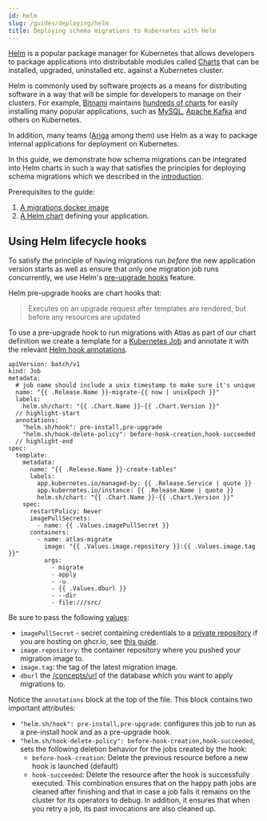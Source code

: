 ```yaml
---
id: helm
slug: /guides/deploying/helm
title: Deploying schema migrations to Kubernetes with Helm
---
```


[Helm](https://helm.sh) is a popular package manager for Kubernetes that allows
developers to package applications into distributable modules called 
[Charts](https://helm.sh/docs/intro/using_helm/#three-big-concepts) that can be
installed, upgraded, uninstalled etc. against a Kubernetes cluster.

Helm is commonly used by software projects as a means for distributing software
in a way that will be simple for developers to manage on their clusters. For example,
[Bitnami](https://bitnami.com/) maintains [hundreds of charts](https://bitnami.com/stacks/helm)
for easily installing many popular applications, such as [MySQL](https://bitnami.com/stack/mysql/helm),
[Apache Kafka](https://bitnami.com/stack/kafka/helm) and others on Kubernetes. 

In addition, many teams ([Ariga](https://github.com/ariga) among them) use Helm
as a way to package internal applications for deployment on Kubernetes. 

In this guide, we demonstrate how schema migrations can be integrated into
Helm charts in such a way that satisfies the principles for deploying
schema migrations which we described in the [introduction](/guides/deploying/intro).

Prerequisites to the guide:
1. [A migrations docker image](/guides/deploying/image) 
2. [A Helm chart](https://helm.sh/docs/chart_template_guide/getting_started/) defining
 your application. 

## Using Helm lifecycle hooks

To satisfy the principle of having migrations run _before_ the new application
version starts as well as ensure that only one migration job runs concurrently,
we use Helm's [pre-upgrade hooks](https://helm.sh/docs/topics/charts_hooks/) feature.

Helm pre-upgrade hooks are chart hooks that:
> Executes on an upgrade request after templates are rendered, but before any resources are updated

To use a pre-upgrade hook to run migrations with Atlas as part of our chart definition
we create a template for a [Kubernetes Job](https://kubernetes.io/docs/concepts/workloads/controllers/job/)
and annotate it with the relevant [Helm hook annotations](https://helm.sh/docs/topics/charts_hooks/#the-available-hooks).

```helm
apiVersion: batch/v1
kind: Job
metadata:
  # job name should include a unix timestamp to make sure it's unique
  name: "{{ .Release.Name }}-migrate-{{ now | unixEpoch }}"
  labels:
    helm.sh/chart: "{{ .Chart.Name }}-{{ .Chart.Version }}"
  // highlight-start
  annotations:
    "helm.sh/hook": pre-install,pre-upgrade
    "helm.sh/hook-delete-policy": before-hook-creation,hook-succeeded
  // highlight-end
spec:
  template:
    metadata:
      name: "{{ .Release.Name }}-create-tables"
      labels:
        app.kubernetes.io/managed-by: {{ .Release.Service | quote }}
        app.kubernetes.io/instance: {{ .Release.Name | quote }}
        helm.sh/chart: "{{ .Chart.Name }}-{{ .Chart.Version }}"
    spec:
      restartPolicy: Never
      imagePullSecrets:
        - name: {{ .Values.imagePullSecret }}
      containers:
        - name: atlas-migrate
          image: "{{ .Values.image.repository }}:{{ .Values.image.tag }}"
          args:
            - migrate
            - apply
            - -u
            - {{ .Values.dburl }}
            - --dir
            - file:///src/
```

Be sure to pass the following [values](https://helm.sh/docs/chart_template_guide/values_files/):

* `imagePullSecret` - secret containing credentials to a 
 [private repository](https://kubernetes.io/docs/tasks/configure-pod-container/pull-image-private-registry/)
  if you are hosting on ghcr.io, see [this guide](https://kubernetes.io/docs/tasks/configure-pod-container/pull-image-private-registry/).
* `image.repository`: the container repository where you pushed your migration image to.
* `image.tag`: the tag of the latest migration image.
* `dburl` the [/concepts/url](URL) of the database which you want to apply migrations to.

Notice the `annotations` block at the top of the file. This block contains two important
attributes:
* `"helm.sh/hook": pre-install,pre-upgrade`: configures this job to run as a pre-install
  hook and as a pre-upgrade hook. 
* `"helm.sh/hook-delete-policy": before-hook-creation,hook-succeeded`, sets the following
  deletion behavior for the jobs created by the hook:
  * `before-hook-creation`: Delete the previous resource before a new hook is launched (default)
  * `hook-succeeded`: Delete the resource after the hook is successfully executed.
  This combination ensures that on the happy path jobs are cleaned after finishing and that 
  in case a job fails it remains on the cluster for its operators to debug. In addition, it 
  ensures that when you retry a job, its past invocations are also cleaned up. 